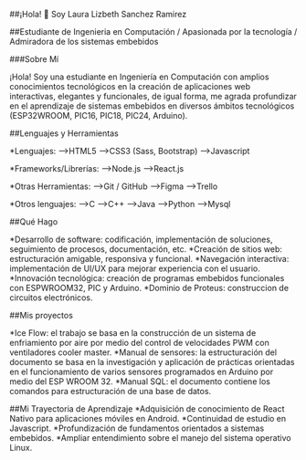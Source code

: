 ##¡Hola! 👋 Soy Laura Lizbeth Sanchez Ramirez

##Estudiante de Ingenieria en Computación / Apasionada por la tecnología / Admiradora de los sistemas embebidos

###Sobre Mí


¡Hola! Soy una estudiante en Ingeniería en Computación con amplios conocimientos tecnológicos en la creación de aplicaciones web interactivas, elegantes y funcionales, de igual forma, me agrada profundizar en el aprendizaje de sistemas embebidos en diversos ámbitos tecnológicos (ESP32WROOM, PIC16, PIC18, PIC24, Arduino).

##Lenguajes y Herramientas

*Lenguajes:
-->HTML5
-->CSS3 (Sass, Bootstrap)
-->Javascript

*Frameworks/Librerías:
-->Node.js
-->React.js

*Otras Herramientas:
-->Git / GitHub
-->Figma
-->Trello

*Otros lenguajes:
-->C
-->C++
-->Java
-->Python
-->Mysql

##Qué Hago

*Desarrollo de software: codificación, implementación de soluciones, seguimiento de procesos, documentación, etc.
*Creación de sitios web: estructuración amigable, responsiva y funcional.
*Navegación interactiva: implementación de UI/UX para mejorar experiencia con el usuario.
*Innovación tecnológica: creación de programas embebidos funcionales con ESPWROOM32, PIC y Arduino.
*Dominio de Proteus: construccion de circuitos electrónicos.

##Mis proyectos

*Ice Flow: el trabajo se basa en la construcción de un sistema de enfriamiento por aire por medio del control de velocidades PWM con ventiladores cooler master.
*Manual de sensores: la estructuración del documento se basa en la investigación y aplicación de prácticas orientadas en el funcionamiento de varios sensores programados en Arduino por medio del ESP WROOM 32.
*Manual SQL: el documento contiene los comandos para estructuración de una base de datos.

##Mi Trayectoria de Aprendizaje
*Adquisición de conocimiento de React Nativo para aplicaciones móviles en Android.
*Continuidad de estudio en Javascript.
*Profundización de fundamentos orientados a sistemas embebidos.
*Ampliar entendimiento sobre el manejo del sistema operativo Linux.
